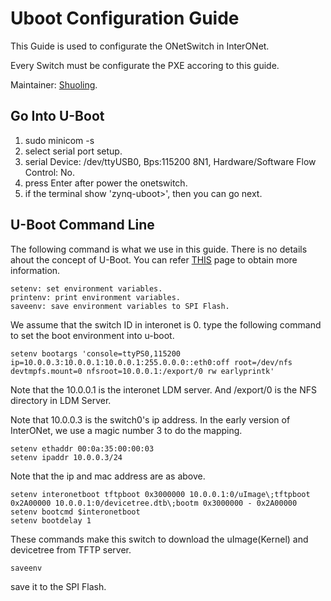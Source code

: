 # Uboot Configuration Guide
This Guide is used to configurate the ONetSwitch in InterONet.

Every Switch must be configurate the PXE accoring to this guide.

Maintainer:  [Shuoling](mr.dengshuoling@gmail.com).
## Go Into U-Boot
1. sudo minicom -s
2. select serial port setup.
3. serial Device: /dev/ttyUSB0, Bps:115200 8N1, Hardware/Software Flow Control: No.
4. press Enter after power the onetswitch.
5. if the terminal show 'zynq-uboot>', then you can go next.

## U-Boot Command Line
The following command is what we use in this guide. There is no details ahout the concept of U-Boot. You can refer [THIS](http://www.denx.de/wiki/view/DULG/UBootEnvVariables) page to obtain more information. 
```
setenv: set environment variables.
printenv: print environment variables.
saveenv: save environment variables to SPI Flash.
```
We assume that the switch ID in interonet is 0. type the following command to set the boot environment into u-boot.
```
setenv bootargs 'console=ttyPS0,115200 ip=10.0.0.3:10.0.0.1:10.0.0.1:255.0.0.0::eth0:off root=/dev/nfs devtmpfs.mount=0 nfsroot=10.0.0.1:/export/0 rw earlyprintk'
```
Note that the 10.0.0.1 is the interonet LDM server. And /export/0 is the NFS directory in LDM Server.

Note that 10.0.0.3 is the switch0's ip address. In the early version of InterONet, we use a magic number 3 to do the mapping.
```
setenv ethaddr 00:0a:35:00:00:03
setenv ipaddr 10.0.0.3/24
```
Note that the ip and mac address are as above.
```
setenv interonetboot tftpboot 0x3000000 10.0.0.1:0/uImage\;tftpboot 0x2A00000 10.0.0.1:0/devicetree.dtb\;bootm 0x3000000 - 0x2A00000
setenv bootcmd $interonetboot
setenv bootdelay 1
```
These commands make this switch to download the uImage(Kernel) and devicetree from TFTP server.
```
saveenv
```
save it to the SPI Flash.
